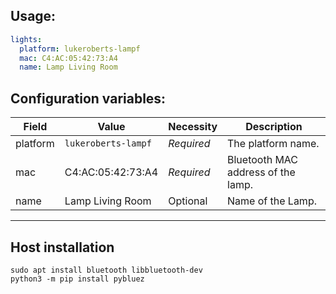 ## Usage:
```yaml
lights:
  platform: lukeroberts-lampf
  mac: C4:AC:05:42:73:A4
  name: Lamp Living Room
```

## Configuration variables:
Field | Value | Necessity | Description
--- | --- | --- | ---
platform | `lukeroberts-lampf` | *Required* | The platform name.
mac | C4:AC:05:42:73:A4 | *Required* | Bluetooth MAC address of the lamp.
name | Lamp Living Room | Optional | Name of the Lamp.
***

## Host installation
```shell
sudo apt install bluetooth libbluetooth-dev
python3 -m pip install pybluez
```